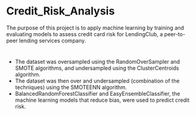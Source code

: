 # Credit_Risk_Analysis
The purpose of this project is to apply machine learning by training and evaluating models to assess credit card risk for LendingClub, a peer-to-peer lending services company.
#
* The dataset was oversampled using the RandomOverSampler and SMOTE algorithms, and undersampled using the ClusterCentroids algorithm. 
* The dataset was then over and undersampled (combination of the techniques) using the SMOTEENN algorithm. 
* BalancedRandomForestClassifier and EasyEnsembleClassifier, the machine learning models that reduce bias,  were used to predict credit risk. 